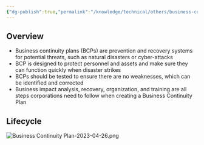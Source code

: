 ```yaml
---
{"dg-publish":true,"permalink":"/knowledge/technical/others/business-continuity-plan/","dgPassFrontmatter":true}
---
```


## Overview
- Business continuity plans (BCPs) are prevention and recovery systems for potential threats, such as natural disasters or cyber-attacks
- BCP is designed to protect personnel and assets and make sure they can function quickly when disaster strikes
- BCPs should be tested to ensure there are no weaknesses, which can be identified and corrected
- Business impact analysis, recovery, organization, and training are all steps corporations need to follow when creating a Business Continuity Plan
## Lifecycle
![Business Continuity Plan-2023-04-26.png](/img/user/Attachments/Business%20Continuity%20Plan-2023-04-26.png)
